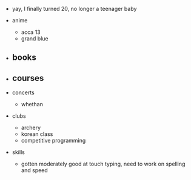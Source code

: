 - yay, I finally turned 20, no longer a teenager baby

- anime
    - acca 13
    - grand blue
- books
    - 
- courses
    - 
- concerts
    - whethan
- clubs
    - archery
    - korean class
    - competitive programming
- skills
    - gotten moderately good at touch typing, need to work on spelling and speed
